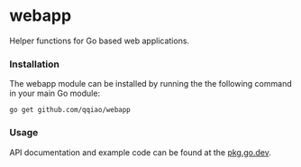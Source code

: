 # webapp
Helper functions for Go based web applications.

### Installation

The webapp module can be installed by running the the following command in your
main Go module:

    go get github.com/qqiao/webapp

### Usage

API documentation and example code can be found at the [pkg.go.dev](https://pkg.go.dev/github.com/qqiao/webapp).
